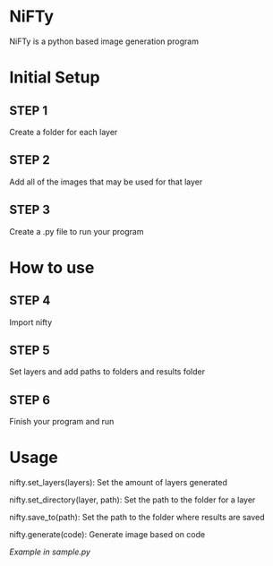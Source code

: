 # NiFTy
NiFTy is a python based image generation program

# Initial Setup
STEP 1
-
Create a folder for each layer

STEP 2
-
Add all of the images that may be used for that layer

STEP 3
-
Create a .py file to run your program

# How to use
STEP 4
-
Import nifty

STEP 5
-
Set layers and add paths to folders and results folder

STEP 6
-
Finish your program and run

# Usage
nifty.set_layers(layers): Set the amount of layers generated

nifty.set_directory(layer, path): Set the path to the folder for a layer

nifty.save_to(path): Set the path to the folder where results are saved

nifty.generate(code): Generate image based on code

*Example in sample.py*
